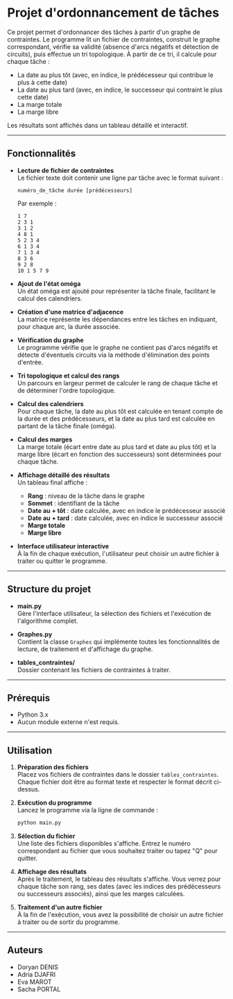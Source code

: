 # Projet d'ordonnancement de tâches

Ce projet permet d'ordonnancer des tâches à partir d'un graphe de contraintes. Le programme lit un fichier de contraintes, construit le graphe correspondant, vérifie sa validité (absence d'arcs négatifs et détection de circuits), puis effectue un tri topologique. À partir de ce tri, il calcule pour chaque tâche :

- La date au plus tôt (avec, en indice, le prédécesseur qui contribue le plus à cette date)
- La date au plus tard (avec, en indice, le successeur qui contraint le plus cette date)
- La marge totale
- La marge libre

Les résultats sont affichés dans un tableau détaillé et interactif.

---

## Fonctionnalités

- **Lecture de fichier de contraintes**  
  Le fichier texte doit contenir une ligne par tâche avec le format suivant :  
  ```
  numéro_de_tâche durée [prédécesseurs]
  ```  
  Par exemple :  
  ```
  1 7
  2 3 1
  3 1 2
  4 8 1
  5 2 3 4
  6 1 3 4
  7 1 3 4
  8 3 6
  9 2 8
  10 1 5 7 9
  ```

- **Ajout de l'état oméga**  
  Un état oméga est ajouté pour représenter la tâche finale, facilitant le calcul des calendriers.

- **Création d'une matrice d'adjacence**  
  La matrice représente les dépendances entre les tâches en indiquant, pour chaque arc, la durée associée.

- **Vérification du graphe**  
  Le programme vérifie que le graphe ne contient pas d'arcs négatifs et détecte d'éventuels circuits via la méthode d'élimination des points d'entrée.

- **Tri topologique et calcul des rangs**  
  Un parcours en largeur permet de calculer le rang de chaque tâche et de déterminer l'ordre topologique.

- **Calcul des calendriers**  
  Pour chaque tâche, la date au plus tôt est calculée en tenant compte de la durée et des prédécesseurs, et la date au plus tard est calculée en partant de la tâche finale (oméga).

- **Calcul des marges**  
  La marge totale (écart entre date au plus tard et date au plus tôt) et la marge libre (écart en fonction des successeurs) sont déterminées pour chaque tâche.

- **Affichage détaillé des résultats**  
  Un tableau final affiche :
  - **Rang** : niveau de la tâche dans le graphe
  - **Sommet** : identifiant de la tâche
  - **Date au + tôt** : date calculée, avec en indice le prédécesseur associé
  - **Date au + tard** : date calculée, avec en indice le successeur associé
  - **Marge totale**
  - **Marge libre**

- **Interface utilisateur interactive**  
  À la fin de chaque exécution, l'utilisateur peut choisir un autre fichier à traiter ou quitter le programme.

---

## Structure du projet

- **main.py**  
  Gère l'interface utilisateur, la sélection des fichiers et l'exécution de l'algorithme complet.

- **Graphes.py**  
  Contient la classe `Graphes` qui implémente toutes les fonctionnalités de lecture, de traitement et d'affichage du graphe.

- **tables_contraintes/**  
  Dossier contenant les fichiers de contraintes à traiter.

---

## Prérequis

- Python 3.x  
- Aucun module externe n'est requis.

---

## Utilisation

1. **Préparation des fichiers**  
   Placez vos fichiers de contraintes dans le dossier `tables_contraintes`. Chaque fichier doit être au format texte et respecter le format décrit ci-dessus.

2. **Exécution du programme**  
   Lancez le programme via la ligne de commande :
   ```bash
   python main.py
   ```
3. **Sélection du fichier**  
   Une liste des fichiers disponibles s'affiche. Entrez le numéro correspondant au fichier que vous souhaitez traiter ou tapez "Q" pour quitter.

4. **Affichage des résultats**  
   Après le traitement, le tableau des résultats s'affiche. Vous verrez pour chaque tâche son rang, ses dates (avec les indices des prédécesseurs ou successeurs associés), ainsi que les marges calculées.

5. **Traitement d'un autre fichier**  
   À la fin de l'exécution, vous avez la possibilité de choisir un autre fichier à traiter ou de sortir du programme.

---

## Auteurs

- Doryan DENIS
- Adria DJAFRI
- Eva MAROT
- Sacha PORTAL
